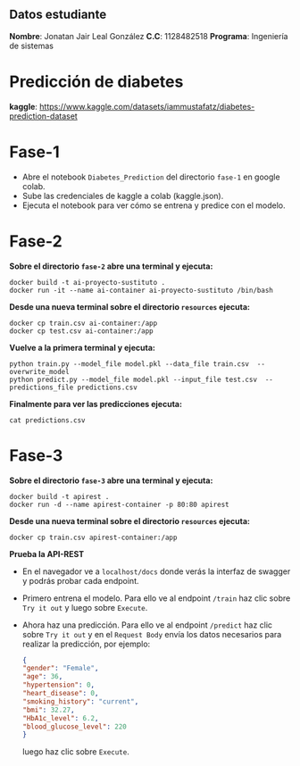 ## Datos estudiante

**Nombre**: Jonatan Jair Leal González 
**C.C**: 1128482518
**Programa**: Ingeniería de sistemas
# Predicción de diabetes
**kaggle**: https://www.kaggle.com/datasets/iammustafatz/diabetes-prediction-dataset

# Fase-1 
- Abre el notebook ````Diabetes_Prediction```` del directorio ```fase-1``` en google colab.
- Sube las credenciales de kaggle a colab (kaggle.json).
- Ejecuta el notebook para ver cómo se entrena y predice con el modelo.

# Fase-2
**Sobre el directorio ``fase-2`` abre una terminal y ejecuta:**
```shell
docker build -t ai-proyecto-sustituto .
docker run -it --name ai-container ai-proyecto-sustituto /bin/bash
```

**Desde una nueva terminal sobre el directorio ``resources`` ejecuta:**
```shell
docker cp train.csv ai-container:/app
docker cp test.csv ai-container:/app
```

**Vuelve a la primera terminal y ejecuta:**
```shell
python train.py --model_file model.pkl --data_file train.csv  --overwrite_model
python predict.py --model_file model.pkl --input_file test.csv  --predictions_file predictions.csv
```

**Finalmente para ver las predicciones ejecuta:**
```shell
cat predictions.csv
```

# Fase-3
**Sobre el directorio ``fase-3`` abre una terminal y ejecuta:**
```shell
docker build -t apirest .
docker run -d --name apirest-container -p 80:80 apirest
```

**Desde una nueva terminal sobre el directorio ``resources`` ejecuta:**
```shell
docker cp train.csv apirest-container:/app
```

**Prueba la API-REST**

- En el navegador ve a ```localhost/docs``` donde verás la interfaz de swagger y podrás probar cada endpoint.

- Primero entrena el modelo. Para ello ve al endpoint ``/train`` haz clic sobre ``Try it out`` y luego sobre ``Execute``.

- Ahora haz una predicción. Para ello ve al endpoint ``/predict`` haz clic sobre ``Try it out`` y en el ``Request Body`` envía los datos necesarios para realizar la predicción, por ejemplo:
    ```json
    {
    "gender": "Female",
    "age": 36,
    "hypertension": 0,
    "heart_disease": 0,
    "smoking_history": "current",
    "bmi": 32.27,
    "HbA1c_level": 6.2,
    "blood_glucose_level": 220
    }
    ```
    luego haz clic sobre ``Execute``.
